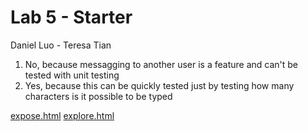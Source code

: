 # Lab 5 - Starter
Daniel Luo - Teresa Tian
1. No, because messagging to another user is a feature and can't be tested with unit testing
2. Yes, because this can be quickly tested just by testing how many characters is it possible to be typed
   

[expose.html](https://mid2jr.github.io/Lab5_Starter/expose.html)
[explore.html](https://mid2jr.github.io/Lab5_Starter/explore.html)
